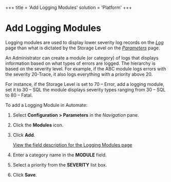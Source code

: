 +++
title = 'Add Logging Modules'
solution = 'Platform'
+++

# Add Logging Modules

Logging modules are used to display lower severity log records on the
*[Log](../Page_Desc/Log.htm)* page than what is dictated by the Storage
Level on the *[Parameters](../Page_Desc/Parameters.htm)* page.

An Administrator can create a module (or category) of logs that displays
information based on what types of errors are logged. The hierarchy is
based on the severity level. For example, if the ABC module logs errors
with the severity 20-Trace, it also logs everything with a priority
above 20.

For instance, if the Storage Level is set to 70 – Error, add a logging
module, set it to 30 – SQL the module displays severity types ranging
from 30 – SQL to 80 – Fatal.

To add a Logging Module in Automate:

1.  Select **Configuration \> Parameters** in the *Navigation* pane.

2.  Click the **Modules** icon.

3.  Click **Add**.
    
    [View the field description for the Logging Modules
    page](../Page_Desc/Logging_Modules.htm)

4.  Enter a category name in the **MODULE** field.

5.  Select a priority from the **SEVERITY** list box.

6.  Click **Save**.
